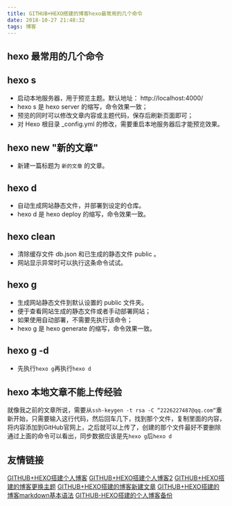 ```yaml
---
title: GITHUB+HEXO搭建的博客hexo最常用的几个命令
date: 2018-10-27 21:48:32
tags: 博客
---
```

## hexo 最常用的几个命令
<!--more-->
## hexo s
- 启动本地服务器，用于预览主题。默认地址： http://localhost:4000/
- hexo s 是 hexo server 的缩写，命令效果一致；
- 预览的同时可以修改文章内容或主题代码，保存后刷新页面即可；
- 对 Hexo 根目录 _config.yml 的修改，需要重启本地服务器后才能预览效果。

## hexo new "新的文章"
- 新建一篇标题为 `新的文章` 的文章。

## hexo d
- 自动生成网站静态文件，并部署到设定的仓库。
- hexo d 是 hexo deploy 的缩写，命令效果一致。

## hexo clean
- 清除缓存文件 db.json 和已生成的静态文件 public 。
- 网站显示异常时可以执行这条命令试试。

## hexo g
- 生成网站静态文件到默认设置的 public 文件夹。
- 便于查看网站生成的静态文件或者手动部署网站；
- 如果使用自动部署，不需要先执行该命令；
- hexo g 是 hexo generate 的缩写，命令效果一致。

## hexo g -d
- 先执行`hexo g`再执行`hexo d`

## hexo 本地文章不能上传经验
就像我之前的文章所说，需要从`ssh-keygen -t rsa -C “2226227487@qq.com“`重新开始，只需要输入这行代码，然后回车几下，找到那个文件，复制里面的内容，将内容添加到GitHub官网上，之后就可以上传了，创建的那个文件最好不要删除
通过上面的命令可以看出，同步数据应该是先`hexo g`后`hexo d`
## 友情链接
[GITHUB+HEXO搭建个人博客](https://akbcd.github.io/2018/09/22/GITHUB+HEXO搭建个人博客/)
[GITHUB+HEXO搭建个人博客2](https://akbcd.github.io/2019/01/08/GITHUB+HEXO搭建个人博客2/)
[GITHUB+HEXO搭建的博客更换主题](https://akbcd.github.io/2018/09/24/GITHUB+HEXO搭建的博客更换主题/)
[GITHUB+HEXO搭建的博客新建文章](https://akbcd.github.io/2018/10/27/GITHUB+HEXO搭建的博客新建文章/)
[GITHUB+HEXO搭建的博客markdown基本语法](https://akbcd.github.io/2018/10/28/GITHUB+HEXO搭建的博客markdown基本语法/)
[GITHUB-HEXO搭建的个人博客备份](https://akbcd.github.io/2019/01/15/GITHUB-HEXO搭建的个人博客备份/)